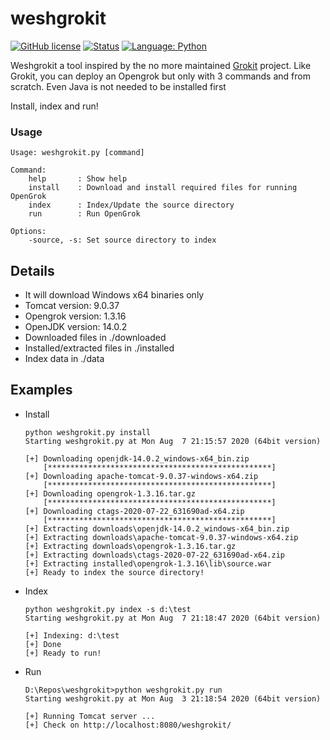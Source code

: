# weshgrokit


[![GitHub license](https://img.shields.io/badge/license-MIT-blue.svg)](#)
[![Status](https://img.shields.io/badge/Status-Experimental-orange.svg)](#)
[![Language: Python](https://img.shields.io/badge/Language-Python-brightgreen.svg?tyle=flat-square)](#)
<br />

Weshgrokit a tool inspired by the no more maintained [Grokit](https://github.com/raghusesha/grokit) project.
Like Grokit, you can deploy an Opengrok but only with 3 commands and from scratch.
Even Java is not needed to be installed first

Install, index and run!


### Usage


    Usage: weshgrokit.py [command]

    Command:
        help       : Show help
        install    : Download and install required files for running OpenGrok
        index      : Index/Update the source directory
        run        : Run OpenGrok
    
    Options:
        -source, -s: Set source directory to index


## Details

- It will download Windows x64 binaries only
- Tomcat version: 9.0.37
- Opengrok version: 1.3.16
- OpenJDK version: 14.0.2
- Downloaded files in ./downloaded
- Installed/extracted files in ./installed
- Index data in ./data

## Examples

- Install

    
      python weshgrokit.py install
      Starting weshgrokit.py at Mon Aug  7 21:15:57 2020 (64bit version)
    
      [+] Downloading openjdk-14.0.2_windows-x64_bin.zip
          [**************************************************]
      [+] Downloading apache-tomcat-9.0.37-windows-x64.zip
          [**************************************************]
      [+] Downloading opengrok-1.3.16.tar.gz
          [**************************************************]
      [+] Downloading ctags-2020-07-22_631690ad-x64.zip
          [**************************************************]
      [+] Extracting downloads\openjdk-14.0.2_windows-x64_bin.zip
      [+] Extracting downloads\apache-tomcat-9.0.37-windows-x64.zip
      [+] Extracting downloads\opengrok-1.3.16.tar.gz
      [+] Extracting downloads\ctags-2020-07-22_631690ad-x64.zip
      [+] Extracting installed\opengrok-1.3.16\lib\source.war
      [+] Ready to index the source directory!


- Index


      python weshgrokit.py index -s d:\test
      Starting weshgrokit.py at Mon Aug  7 21:18:47 2020 (64bit version)
    
      [+] Indexing: d:\test
      [+] Done
      [+] Ready to run!

- Run


      D:\Repos\weshgrokit>python weshgrokit.py run
      Starting weshgrokit.py at Mon Aug  3 21:18:54 2020 (64bit version)
    
      [+] Running Tomcat server ...
      [+] Check on http://localhost:8080/weshgrokit/
